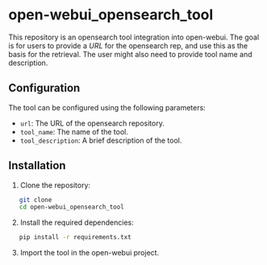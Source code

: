 # open-webui_opensearch_tool
This repository is an opensearch tool integration into open-webui. 
The goal is for users to provide a *URL* for the opensearch rep, and use this as the basis for the retrieval. 
The user might also need to provide tool name and description.

## Configuration

The tool can be configured using the following parameters:
- `url`: The URL of the opensearch repository.
- `tool_name`: The name of the tool.
- `tool_description`: A brief description of the tool.

## Installation

1. Clone the repository:
```bash
   git clone
   cd open-webui_opensearch_tool
```
   
2. Install the required dependencies:
```bash
   pip install -r requirements.txt
```

3. Import the tool in the open-webui project.

